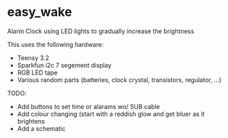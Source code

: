 # easy_wake
Alarm Clock using LED lights to gradually increase the brightness

This uses the following hardware:
- Teensy 3.2
- Sparkfun i2c 7 segement display
- RGB LED tape
- Various random parts (batteries, clock crystal, transistors, regulator, ...)


TODO:
- Add buttons to set time or alarams wo/ SUB cable
- Add colour changing (start with a reddish glow and get bluer as it brightens
- Add a schematic

